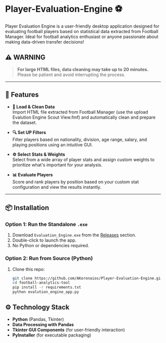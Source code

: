 # Player-Evaluation-Engine ⚽
Player Evaluation Engine is a user-friendly desktop application designed for evaluating football players based on statistical data extracted from Football Manager.
Ideal for football analytics enthusiast or anyone passionate about making data-driven transfer decisions!

## ⚠️ WARNING

> **For large HTML files, data cleaning may take up to 20 minutes.**  
> Please be patient and avoid interrupting the process.

---

## 🚀 Features

- **🔄 Load & Clean Data**  
  Import HTML file extracted from Football Manager (use the upload Evalution Engine Scout View.fmf) and automatically clean and prepare the dataset.

- **🔍 Set UP Filters**  
  Filter players based on nationality, division, age range, salary, and playing positions using an intuitive GUI.

- **⚙️ Select Stats & Weights**  
  Select from a wide array of player stats and assign custom weights to prioritize what's important for your analysis.

- **📊 Evaluate Players**  
  Score and rank players by position based on your custom stat configuration and view the results instantly.

---

## 📦 Installation

### Option 1: Run the Standalone `.exe`

1. Download `Evaluation_Engine.exe` from the [Releases](#) section.
2. Double-click to launch the app.
3. No Python or dependencies required.

### Option 2: Run from Source (Python)

1. Clone this repo:
   ```bash
   git clone https://github.com/AKoronaios/Player-Evaluation-Engine.git
   cd football-analytics-tool
   pip install -r requirements.txt
   python evalution_engine_app.py

## ⚙ Technology Stack
- **Python** (Pandas, Tkinter)
- **Data Processing with Pandas**
- **Tkinter GUI Components** (for user-friendly interaction)
- **PyInstaller** (for executable packaging)



